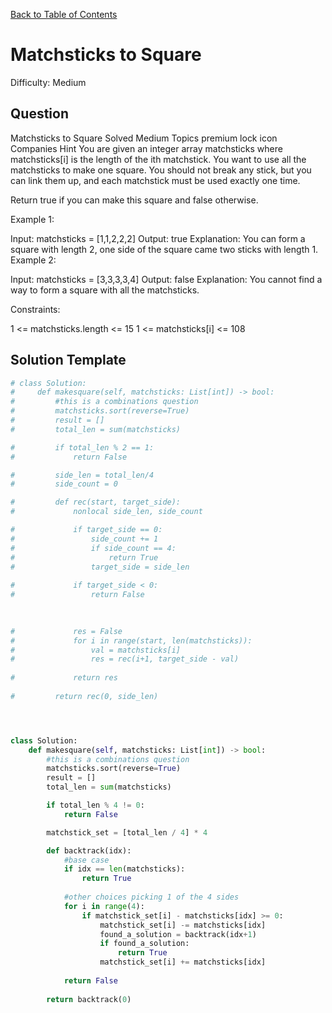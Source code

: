 [Back to Table of Contents](../../README.md)

# Matchsticks to Square
Difficulty: Medium

## Question
Matchsticks to Square
Solved
Medium
Topics
premium lock icon
Companies
Hint
You are given an integer array matchsticks where matchsticks[i] is the length of the ith matchstick. You want to use all the matchsticks to make one square. You should not break any stick, but you can link them up, and each matchstick must be used exactly one time.

Return true if you can make this square and false otherwise.

 

Example 1:


Input: matchsticks = [1,1,2,2,2]
Output: true
Explanation: You can form a square with length 2, one side of the square came two sticks with length 1.
Example 2:

Input: matchsticks = [3,3,3,3,4]
Output: false
Explanation: You cannot find a way to form a square with all the matchsticks.
 

Constraints:

1 <= matchsticks.length <= 15
1 <= matchsticks[i] <= 108

## Solution Template
```python
# class Solution:
#     def makesquare(self, matchsticks: List[int]) -> bool:
#         #this is a combinations question
#         matchsticks.sort(reverse=True)
#         result = []
#         total_len = sum(matchsticks)

#         if total_len % 2 == 1:
#             return False

#         side_len = total_len/4
#         side_count = 0

#         def rec(start, target_side):
#             nonlocal side_len, side_count

#             if target_side == 0:
#                 side_count += 1
#                 if side_count == 4:
#                     return True
#                 target_side = side_len
            
#             if target_side < 0:
#                 return False
            
            

#             res = False
#             for i in range(start, len(matchsticks)):
#                 val = matchsticks[i]
#                 res = rec(i+1, target_side - val)
        
#             return res
        
#         return rec(0, side_len)




class Solution:
    def makesquare(self, matchsticks: List[int]) -> bool:
        #this is a combinations question
        matchsticks.sort(reverse=True)
        result = []
        total_len = sum(matchsticks)

        if total_len % 4 != 0:
            return False

        matchstick_set = [total_len / 4] * 4

        def backtrack(idx):
            #base case
            if idx == len(matchsticks):
                return True
            
            #other choices picking 1 of the 4 sides
            for i in range(4):
                if matchstick_set[i] - matchsticks[idx] >= 0:
                    matchstick_set[i] -= matchsticks[idx]
                    found_a_solution = backtrack(idx+1)
                    if found_a_solution:
                        return True
                    matchstick_set[i] += matchsticks[idx]
            
            return False
        
        return backtrack(0)
```
